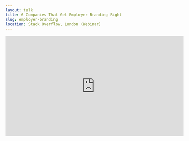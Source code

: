```yaml
---
layout: talk
title: 6 Companies That Get Employer Branding Right
slug: employer-branding
location: Stack Overflow, London (Webinar)
---
```


<iframe width="560" height="315" src="https://www.youtube.com/embed/KyUpEk3Bjp4" frameborder="0" allowfullscreen></iframe>